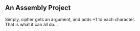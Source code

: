## An Assembly Project
Simply, cipher gets an argument, and adds +1 to each character.  
That is what it can all do...